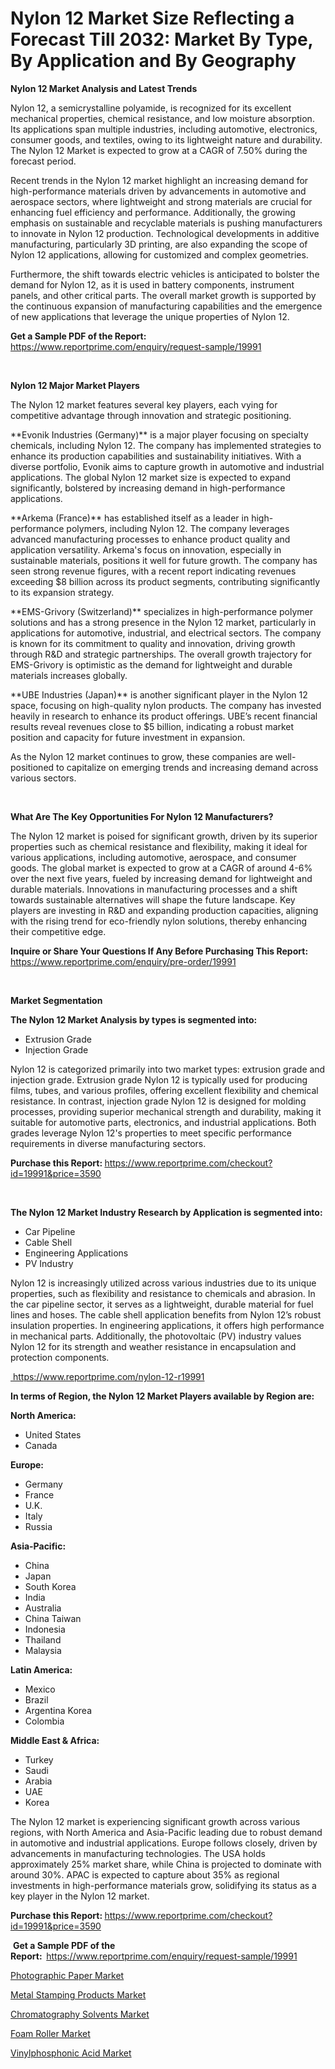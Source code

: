 <p><h1>Nylon 12 Market Size Reflecting a Forecast Till 2032: Market By Type, By Application and By Geography</h1></p><p><strong>Nylon 12 Market Analysis and Latest Trends</strong></p>
<p><p>Nylon 12, a semicrystalline polyamide, is recognized for its excellent mechanical properties, chemical resistance, and low moisture absorption. Its applications span multiple industries, including automotive, electronics, consumer goods, and textiles, owing to its lightweight nature and durability. The Nylon 12 Market is expected to grow at a CAGR of 7.50% during the forecast period.</p><p>Recent trends in the Nylon 12 market highlight an increasing demand for high-performance materials driven by advancements in automotive and aerospace sectors, where lightweight and strong materials are crucial for enhancing fuel efficiency and performance. Additionally, the growing emphasis on sustainable and recyclable materials is pushing manufacturers to innovate in Nylon 12 production. Technological developments in additive manufacturing, particularly 3D printing, are also expanding the scope of Nylon 12 applications, allowing for customized and complex geometries.</p><p>Furthermore, the shift towards electric vehicles is anticipated to bolster the demand for Nylon 12, as it is used in battery components, instrument panels, and other critical parts. The overall market growth is supported by the continuous expansion of manufacturing capabilities and the emergence of new applications that leverage the unique properties of Nylon 12.</p></p>
<p><strong>Get a Sample PDF of the Report:&nbsp;</strong> <a href="https://www.reportprime.com/enquiry/request-sample/19991?utm_campaign=121&utm_medium=2&utm_source=Github&utm_content=ia&utm_term=18032025&utm_id=nylon-12">https://www.reportprime.com/enquiry/request-sample/19991</a></p>
<p>&nbsp;</p>
<p><strong>Nylon 12 Major Market Players</strong></p>
<p><p>The Nylon 12 market features several key players, each vying for competitive advantage through innovation and strategic positioning. </p><p>**Evonik Industries (Germany)** is a major player focusing on specialty chemicals, including Nylon 12. The company has implemented strategies to enhance its production capabilities and sustainability initiatives. With a diverse portfolio, Evonik aims to capture growth in automotive and industrial applications. The global Nylon 12 market size is expected to expand significantly, bolstered by increasing demand in high-performance applications. </p><p>**Arkema (France)** has established itself as a leader in high-performance polymers, including Nylon 12. The company leverages advanced manufacturing processes to enhance product quality and application versatility. Arkema's focus on innovation, especially in sustainable materials, positions it well for future growth. The company has seen strong revenue figures, with a recent report indicating revenues exceeding $8 billion across its product segments, contributing significantly to its expansion strategy.</p><p>**EMS-Grivory (Switzerland)** specializes in high-performance polymer solutions and has a strong presence in the Nylon 12 market, particularly in applications for automotive, industrial, and electrical sectors. The company is known for its commitment to quality and innovation, driving growth through R&D and strategic partnerships. The overall growth trajectory for EMS-Grivory is optimistic as the demand for lightweight and durable materials increases globally.</p><p>**UBE Industries (Japan)** is another significant player in the Nylon 12 space, focusing on high-quality nylon products. The company has invested heavily in research to enhance its product offerings. UBE’s recent financial results reveal revenues close to $5 billion, indicating a robust market position and capacity for future investment in expansion.</p><p>As the Nylon 12 market continues to grow, these companies are well-positioned to capitalize on emerging trends and increasing demand across various sectors.</p></p>
<p>&nbsp;</p>
<p><strong>What Are The Key Opportunities For Nylon 12 Manufacturers?</strong></p>
<p><p>The Nylon 12 market is poised for significant growth, driven by its superior properties such as chemical resistance and flexibility, making it ideal for various applications, including automotive, aerospace, and consumer goods. The global market is expected to grow at a CAGR of around 4-6% over the next five years, fueled by increasing demand for lightweight and durable materials. Innovations in manufacturing processes and a shift towards sustainable alternatives will shape the future landscape. Key players are investing in R&D and expanding production capacities, aligning with the rising trend for eco-friendly nylon solutions, thereby enhancing their competitive edge.</p></p>
<p><strong>Inquire or Share Your Questions If Any Before Purchasing This Report:</strong> <a href="https://www.reportprime.com/enquiry/pre-order/19991?utm_campaign=121&utm_medium=2&utm_source=Github&utm_content=ia&utm_term=18032025&utm_id=nylon-12">https://www.reportprime.com/enquiry/pre-order/19991</a></p>
<p>&nbsp;</p>
<p><strong>Market Segmentation</strong></p>
<p><strong>The Nylon 12 Market Analysis by types is segmented into:</strong></p>
<p><ul><li>Extrusion Grade</li><li>Injection Grade</li></ul></p>
<p><p>Nylon 12 is categorized primarily into two market types: extrusion grade and injection grade. Extrusion grade Nylon 12 is typically used for producing films, tubes, and various profiles, offering excellent flexibility and chemical resistance. In contrast, injection grade Nylon 12 is designed for molding processes, providing superior mechanical strength and durability, making it suitable for automotive parts, electronics, and industrial applications. Both grades leverage Nylon 12's properties to meet specific performance requirements in diverse manufacturing sectors.</p></p>
<p><strong>Purchase this Report:&nbsp;</strong><a href="https://www.reportprime.com/checkout?id=19991&price=3590&utm_campaign=121&utm_medium=2&utm_source=Github&utm_content=ia&utm_term=18032025&utm_id=nylon-12">https://www.reportprime.com/checkout?id=19991&price=3590</a></p>
<p>&nbsp;</p>
<p><strong>The Nylon 12 Market Industry Research by Application is segmented into:</strong></p>
<p><ul><li>Car Pipeline</li><li>Cable Shell</li><li>Engineering Applications</li><li>PV Industry</li></ul></p>
<p><p>Nylon 12 is increasingly utilized across various industries due to its unique properties, such as flexibility and resistance to chemicals and abrasion. In the car pipeline sector, it serves as a lightweight, durable material for fuel lines and hoses. The cable shell application benefits from Nylon 12’s robust insulation properties. In engineering applications, it offers high performance in mechanical parts. Additionally, the photovoltaic (PV) industry values Nylon 12 for its strength and weather resistance in encapsulation and protection components.</p></p>
<p><a href="https://www.reportprime.com/nylon-12-r19991?utm_campaign=121&utm_medium=2&utm_source=Github&utm_content=ia&utm_term=18032025&utm_id=nylon-12">&nbsp;https://www.reportprime.com/nylon-12-r19991</a></p>
<p><strong>In terms of Region, the Nylon 12 Market Players available by Region are:</strong></p>
<p>
    <p> <strong> North America: </strong>
        <ul>
            <li>United States</li>
            <li>Canada</li>
        </ul>
        </p> 
    <p> <strong> Europe: </strong>
        <ul>
            <li>Germany</li>
            <li>France</li>
            <li>U.K.</li>
            <li>Italy</li>
            <li>Russia</li>
        </ul>
        </p> 
    <p> <strong> Asia-Pacific: </strong>
        <ul>
            <li>China</li>
            <li>Japan</li>
            <li>South Korea</li>
            <li>India</li>
            <li>Australia</li>
            <li>China Taiwan</li>
            <li>Indonesia</li>
            <li>Thailand</li>
            <li>Malaysia</li>
        </ul>
        </p> 
    <p> <strong> Latin America: </strong>
        <ul>
            <li>Mexico</li>
            <li>Brazil</li>
            <li>Argentina Korea</li>
            <li>Colombia</li>
        </ul>
        </p> 
    <p> <strong> Middle East & Africa: </strong>
        <ul>
            <li>Turkey</li>
            <li>Saudi</li>
            <li>Arabia</li>
            <li>UAE</li>
            <li>Korea</li>
        </ul>
    </p>
    </p>
<p><p>The Nylon 12 market is experiencing significant growth across various regions, with North America and Asia-Pacific leading due to robust demand in automotive and industrial applications. Europe follows closely, driven by advancements in manufacturing technologies. The USA holds approximately 25% market share, while China is projected to dominate with around 30%. APAC is expected to capture about 35% as regional investments in high-performance materials grow, solidifying its status as a key player in the Nylon 12 market.</p></p>
<p><strong>Purchase this Report: </strong><a href="https://www.reportprime.com/checkout?id=19991&price=3590&utm_campaign=121&utm_medium=2&utm_source=Github&utm_content=ia&utm_term=18032025&utm_id=nylon-12">https://www.reportprime.com/checkout?id=19991&price=3590</a></p>
<p>&nbsp;<strong>Get a Sample PDF of the Report:&nbsp;&nbsp;</strong><a href="https://www.reportprime.com/enquiry/request-sample/19991?utm_campaign=121&utm_medium=2&utm_source=Github&utm_content=ia&utm_term=18032025&utm_id=nylon-12">https://www.reportprime.com/enquiry/request-sample/19991</a></p>
<p><strong></strong></p>
<p><p><a href="https://github.com/kadutjoelly83/Market-Research-Report-List-1/blob/main/photographic-paper-market.md?utm_campaign=121&utm_medium=2&utm_source=Github&utm_content=ia&utm_term=18032025&utm_id=nylon-12">Photographic Paper Market</a></p><p><a href="https://github.com/snaikraso/Market-Research-Report-List-1/blob/main/metal-stamping-products-market.md?utm_campaign=121&utm_medium=2&utm_source=Github&utm_content=ia&utm_term=18032025&utm_id=nylon-12">Metal Stamping Products Market</a></p><p><a href="https://github.com/shimweummul/Market-Research-Report-List-1/blob/main/chromatography-solvents-market.md?utm_campaign=121&utm_medium=2&utm_source=Github&utm_content=ia&utm_term=18032025&utm_id=nylon-12">Chromatography Solvents Market</a></p><p><a href="https://github.com/bauldlimle6h/Market-Research-Report-List-1/blob/main/foam-roller-market.md?utm_campaign=121&utm_medium=2&utm_source=Github&utm_content=ia&utm_term=18032025&utm_id=nylon-12">Foam Roller Market</a></p><p><a href="https://github.com/sternymkere4/Market-Research-Report-List-1/blob/main/vinylphosphonic-acid-market.md?utm_campaign=121&utm_medium=2&utm_source=Github&utm_content=ia&utm_term=18032025&utm_id=nylon-12">Vinylphosphonic Acid Market</a></p></p>